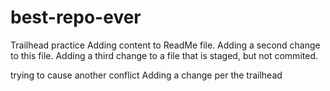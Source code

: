 # best-repo-ever
Trailhead practice
Adding content to ReadMe file.
Adding a second change to this file. 
Adding a third change to a file that is staged, but not commited.

trying to cause another conflict
Adding a change per the trailhead
